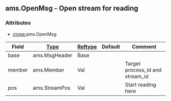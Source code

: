 ## ams.OpenMsg - Open stream for reading


### Attributes
<a href="#attributes"></a>
<!-- dev.mdmark  mdmark:MDSECTION  state:BEG_AUTO  param:Attributes -->
* [ctype:](/txt/ssimdb/dmmeta/ctype.md)ams.OpenMsg

|Field|[Type](/txt/ssimdb/dmmeta/ctype.md)|[Reftype](/txt/ssimdb/dmmeta/reftype.md)|Default|Comment|
|---|---|---|---|---|
|base|ams.MsgHeader|Base|||
|member|ams.Member|Val||Target process_id and stream_id|
|pos|ams.StreamPos|Val||Start reading here|

<!-- dev.mdmark  mdmark:MDSECTION  state:END_AUTO  param:Attributes -->

